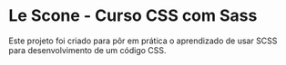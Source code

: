 # Le Scone - Curso CSS com Sass
 Este projeto foi criado para pôr em prática o aprendizado de usar SCSS para desenvolvimento de um código CSS.
